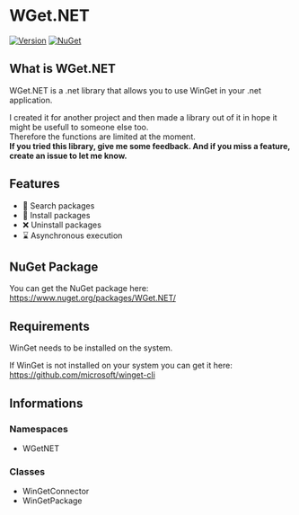 # WGet.NET

[![Version](https://img.shields.io/github/v/release/basicx-StrgV/WGet.NET)](https://github.com/basicx-StrgV/WGet.NET/releases)
[![NuGet](https://img.shields.io/nuget/dt/WGet.NET)](https://www.nuget.org/packages/WGet.NET/)

## What is WGet.NET

WGet.NET is a .net library that allows you to use WinGet in your .net application.

I created it for another project and then made a library out of it in hope it might be usefull to someone else too.<br>
Therefore the functions are limited at the moment.<br>
**If you tried this library, give me some feedback. And if you miss a feature, create an issue to let me know.**

## Features

- 🔎 Search packages
- 💾 Install packages
- ❌ Uninstall packages
- ⌛ Asynchronous execution

## NuGet Package

You can get the NuGet package here: https://www.nuget.org/packages/WGet.NET/

## Requirements

WinGet needs to be installed on the system.

If WinGet is not installed on your system you can get it here: https://github.com/microsoft/winget-cli

## Informations

### Namespaces

- WGetNET

### Classes

- WinGetConnector
- WinGetPackage
